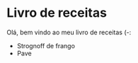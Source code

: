 # Livro de receitas

 Olá, bem vindo ao meu livro de receitas (-:

   - Strognoff de frango
   - Pave
